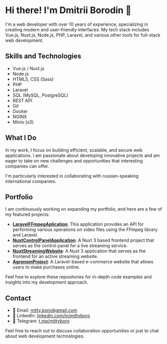 # Hi there! I'm Dmitrii Borodin 👋

I'm a web developer with over 10 years of experience, specializing in creating modern and user-friendly interfaces. My tech stack includes Vue.js, Nuxt.js, Node.js, PHP, Laravel, and various other tools for full-stack web development.

## Skills and Technologies

- Vue.js / Nuxt.js
- Node.js
- HTML5, CSS (Sass)
- PHP
- Laravel
- SQL (MySQL, PostgreSQL)
- REST API
- Git
- Docker
- NGINX
- Minio (s3)

## What I Do

In my work, I focus on building efficient, scalable, and secure web applications. I am passionate about developing innovative projects and am eager to take on new challenges and opportunities that interesting companies can offer.

I'm particularly interested in collaborating with russian-speaking international companies.

## Portfolio

I am continuously working on expanding my portfolio, and here are a few of my featured projects:

- **[LaravelFFmpegAplication](https://github.com/MittyBoro/LaravelFFmpegAplication)**: This application provides an API for performing various operations on video files using the FFmpeg library and Laravel.
- **[NuxtControlPanelApplication](https://github.com/MittyBoro/NuxtControlPanelApplication)**: A Nuxt 3 based frontend project that serves as the control panel for a live streaming service.
- **[NuxtStreamingWebsite](https://github.com/MittyBoro/NuxtStreamingWebsite)**: A Nuxt 3 application that serves as the frontend for an active streaming website.
- **[AgronomProject](https://github.com/MittyBoro/AgronomProject)**: A Laravel-based e-commerce website that allows users to make purchases online.

Feel free to explore these repositories for in-depth code examples and insights into my development approach.

## Contact

- 📧 Email: mitty.boro@gmail.com
- 💼 LinkedIn: [linkedin.com/in/mittyboro](https://www.linkedin.com/in/mittyboro)
- 📱 Telegram: [t.me/mittyboro](https://t.me/mittyboro)

Feel free to reach out to discuss collaboration opportunities or just to chat about web development technologies.
